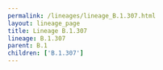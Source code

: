 ```yaml
---
permalink: /lineages/lineage_B.1.307.html
layout: lineage_page
title: Lineage B.1.307
lineage: B.1.307
parent: B.1
children: ['B.1.307']
---
```

